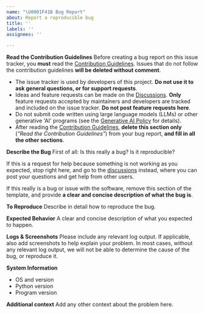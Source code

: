 ```yaml
---
name: "\U0001F41B Bug Report"
about: Report a reproducible bug
title: ''
labels: ''
assignees: ''

---
```


**Read the Contribution Guidelines**
Before creating a bug report on this issue tracker, you **must** read the [Contribution Guidelines](https://github.com/markqvist/Reticulum/blob/master/Contributing.md). Issues that do not follow the contribution guidelines **will be deleted without comment**.

- The issue tracker is used by developers of this project. **Do not use it to ask general questions, or for support requests**.
- Ideas and feature requests can be made on the [Discussions](https://github.com/markqvist/Reticulum/discussions). **Only** feature requests accepted by maintainers and developers are tracked and included on the issue tracker. **Do not post feature requests here**.
- Do not submit code written using large language models (LLMs) or other generative 'AI' programs (see the [Generative AI Policy](/Contributing.md#generative-ai-policy) for details).
- After reading the [Contribution Guidelines](https://github.com/markqvist/Reticulum/blob/master/Contributing.md), **delete this section only** (*"Read the Contribution Guidelines"*) from your bug report, **and fill in all the other sections**.

**Describe the Bug**
First of all: Is this really a bug? Is it reproducible?

If this is a request for help because something is not working as you expected, stop right here, and go to the [discussions](https://github.com/markqvist/Reticulum/discussions) instead, where you can post your questions and get help from other users.

If this really is a bug or issue with the software, remove this section of the template, and provide **a clear and concise description of what the bug is**.

**To Reproduce**
Describe in detail how to reproduce the bug.

**Expected Behavior**
A clear and concise description of what you expected to happen.

**Logs & Screenshots**
Please include any relevant log output. If applicable, also add screenshots to help explain your problem. In most cases, without any relevant log output, we will not be able to determine the cause of the bug, or reproduce it.

**System Information**
- OS and version
- Python version
- Program version

**Additional context**
Add any other context about the problem here.
